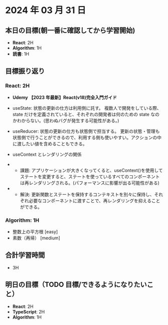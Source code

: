 # 2024 年 03 月 31 日

## 本日の目標(朝一番に確認してから学習開始)

-   **React**: 2H
-   **Algorithm**: 1H
-   **読書**: 1H

## 目標振り返り

### React: 2H

-   **Udemy 【2023 年最新】React(v18)完全入門ガイド**

-   useState: 状態の更新の仕方は利用側に託す。
    複数人で開発をしている際、state だけを定義されていると、それぞれの開発者は何のための state なのかわからない。(思わぬバグが発生する可能性がある。)

-   useReducer: 状態の更新の仕方も状態側で担当する。
    更新の状態・管理も状態側で行うことができるので、利用する側も使いやすい。アクションの中に渡したい値を含めることもできる。

-   useContext とレンダリングの関係
-   -   課題:
        アプリケーションが大きくなってくると、useContext()を使用してステートを変更すると、ステートを使っているすべてのコンポーネントは再レンダリングされる。(パフォーマンスに影響が出る可能性がある)
-   -   解決:
        更新関数とステートを保持するコンテキストを別々に保持し、それぞれ必要なコンポーネントに渡すことで、再レンダリングを抑えることができる。

### Algorithm: 1H

-   整数上の平方根 [easy]
-   素数（再帰） [medium]

## 合計学習時間

-   3H

## 明日の目標（TODO 目標/できるようになりたいこと）

-   **React**: 2H
-   **TypeScript**: 2H
-   **Algorithm**: 1H

